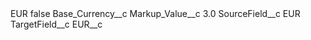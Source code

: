 <?xml version="1.0" encoding="UTF-8"?>
<CustomMetadata xmlns="http://soap.sforce.com/2006/04/metadata" xmlns:xsi="http://www.w3.org/2001/XMLSchema-instance" xmlns:xsd="http://www.w3.org/2001/XMLSchema">
    <label>EUR</label>
    <protected>false</protected>
    <values>
        <field>Base_Currency__c</field>
        <value xsi:nil="true"/>
    </values>
    <values>
        <field>Markup_Value__c</field>
        <value xsi:type="xsd:double">3.0</value>
    </values>
    <values>
        <field>SourceField__c</field>
        <value xsi:type="xsd:string">EUR</value>
    </values>
    <values>
        <field>TargetField__c</field>
        <value xsi:type="xsd:string">EUR__c</value>
    </values>
</CustomMetadata>
